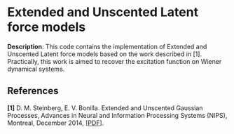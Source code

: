 Extended and Unscented Latent force models
==========================================

**Description**:
This code contains the implementation of Extended and Unscented Latent
force models based on the work described in [1]. Practically, 
this work is aimed to recover the excitation function on Wiener dynamical systems.


References
----------

**[1]** D. M. Steinberg, E. V. Bonilla. Extended and Unscented Gaussian
    Processes, Advances in Neural and Information Processing Systems (NIPS),
    Montreal, December 2014, [[PDF]](http://papers.nips.cc/paper/5455-extended-and-unscented-gaussian-processes).

